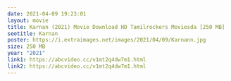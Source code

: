 ```yaml
---
date: 2021-04-09 19:23:01
layout: movie
title: Karnan (2021) Movie Download HD Tamilrockers Moviesda [250 MB]
seotitle: Karnan
poster: https://i.extraimages.net/images/2021/04/09/Karnann.jpg
size: 250 MB
year: "2021"
link1: https://abcvideo.cc/v1mt2q4dw7m1.html
link2: https://abcvideo.cc/v1mt2q4dw7m1.html
---
```

